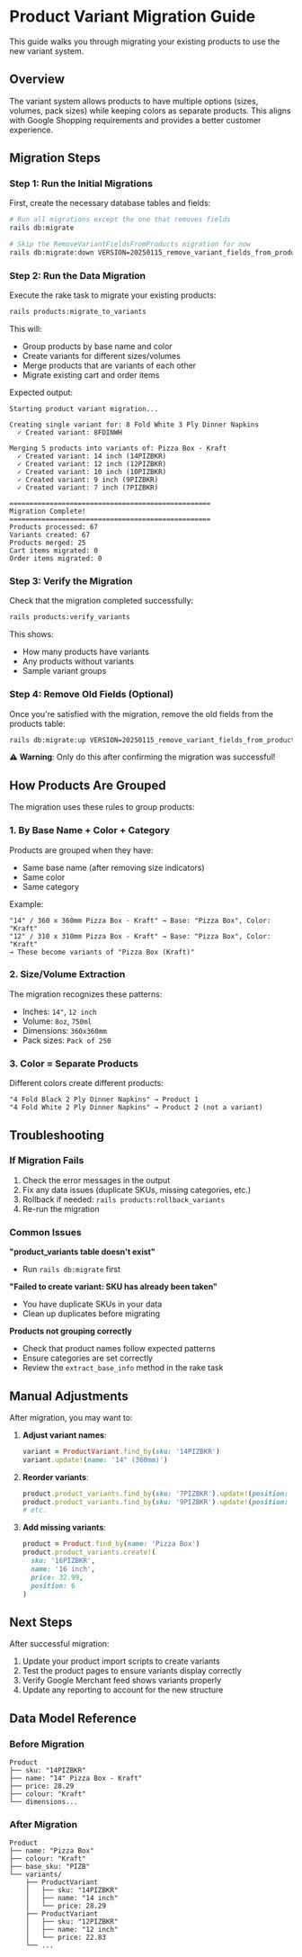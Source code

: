 # Product Variant Migration Guide

This guide walks you through migrating your existing products to use the new variant system.

## Overview

The variant system allows products to have multiple options (sizes, volumes, pack sizes) while keeping colors as separate products. This aligns with Google Shopping requirements and provides a better customer experience.

## Migration Steps

### Step 1: Run the Initial Migrations

First, create the necessary database tables and fields:

```bash
# Run all migrations except the one that removes fields
rails db:migrate

# Skip the RemoveVariantFieldsFromProducts migration for now
rails db:migrate:down VERSION=20250115_remove_variant_fields_from_products
```

### Step 2: Run the Data Migration

Execute the rake task to migrate your existing products:

```bash
rails products:migrate_to_variants
```

This will:
- Group products by base name and color
- Create variants for different sizes/volumes
- Merge products that are variants of each other
- Migrate existing cart and order items

Expected output:
```
Starting product variant migration...

Creating single variant for: 8 Fold White 3 Ply Dinner Napkins
  ✓ Created variant: 8FDINWH

Merging 5 products into variants of: Pizza Box - Kraft
  ✓ Created variant: 14 inch (14PIZBKR)
  ✓ Created variant: 12 inch (12PIZBKR)
  ✓ Created variant: 10 inch (10PIZBKR)
  ✓ Created variant: 9 inch (9PIZBKR)
  ✓ Created variant: 7 inch (7PIZBKR)

==================================================
Migration Complete!
==================================================
Products processed: 67
Variants created: 67
Products merged: 25
Cart items migrated: 0
Order items migrated: 0
```

### Step 3: Verify the Migration

Check that the migration completed successfully:

```bash
rails products:verify_variants
```

This shows:
- How many products have variants
- Any products without variants
- Sample variant groups

### Step 4: Remove Old Fields (Optional)

Once you're satisfied with the migration, remove the old fields from the products table:

```bash
rails db:migrate:up VERSION=20250115_remove_variant_fields_from_products
```

⚠️ **Warning**: Only do this after confirming the migration was successful!

## How Products Are Grouped

The migration uses these rules to group products:

### 1. **By Base Name + Color + Category**

Products are grouped when they have:
- Same base name (after removing size indicators)
- Same color
- Same category

Example:
```
"14" / 360 x 360mm Pizza Box - Kraft" → Base: "Pizza Box", Color: "Kraft"
"12" / 310 x 310mm Pizza Box - Kraft" → Base: "Pizza Box", Color: "Kraft"
→ These become variants of "Pizza Box (Kraft)"
```

### 2. **Size/Volume Extraction**

The migration recognizes these patterns:
- Inches: `14"`, `12 inch`
- Volume: `8oz`, `750ml`
- Dimensions: `360x360mm`
- Pack sizes: `Pack of 250`

### 3. **Color = Separate Products**

Different colors create different products:
```
"4 Fold Black 2 Ply Dinner Napkins" → Product 1
"4 Fold White 2 Ply Dinner Napkins" → Product 2 (not a variant)
```

## Troubleshooting

### If Migration Fails

1. Check the error messages in the output
2. Fix any data issues (duplicate SKUs, missing categories, etc.)
3. Rollback if needed: `rails products:rollback_variants`
4. Re-run the migration

### Common Issues

**"product_variants table doesn't exist"**
- Run `rails db:migrate` first

**"Failed to create variant: SKU has already been taken"**
- You have duplicate SKUs in your data
- Clean up duplicates before migrating

**Products not grouping correctly**
- Check that product names follow expected patterns
- Ensure categories are set correctly
- Review the `extract_base_info` method in the rake task

## Manual Adjustments

After migration, you may want to:

1. **Adjust variant names**: 
   ```ruby
   variant = ProductVariant.find_by(sku: '14PIZBKR')
   variant.update!(name: '14" (360mm)')
   ```

2. **Reorder variants**:
   ```ruby
   product.product_variants.find_by(sku: '7PIZBKR').update!(position: 1)
   product.product_variants.find_by(sku: '9PIZBKR').update!(position: 2)
   # etc.
   ```

3. **Add missing variants**:
   ```ruby
   product = Product.find_by(name: 'Pizza Box')
   product.product_variants.create!(
     sku: '16PIZBKR',
     name: '16 inch',
     price: 32.99,
     position: 6
   )
   ```

## Next Steps

After successful migration:

1. Update your product import scripts to create variants
2. Test the product pages to ensure variants display correctly
3. Verify Google Merchant feed shows variants properly
4. Update any reporting to account for the new structure

## Data Model Reference

### Before Migration
```
Product
├── sku: "14PIZBKR"
├── name: "14" Pizza Box - Kraft"
├── price: 28.29
├── colour: "Kraft"
└── dimensions...
```

### After Migration
```
Product
├── name: "Pizza Box"
├── colour: "Kraft"
├── base_sku: "PIZB"
└── variants/
    ├── ProductVariant
    │   ├── sku: "14PIZBKR"
    │   ├── name: "14 inch"
    │   └── price: 28.29
    ├── ProductVariant
    │   ├── sku: "12PIZBKR"
    │   ├── name: "12 inch"
    │   └── price: 22.83
    └── ...
``` 